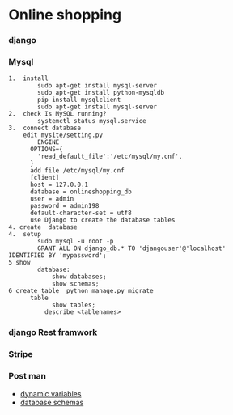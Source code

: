 # Online shopping

### django

### Mysql
```shell
1.	install
		sudo apt-get install mysql-server
		sudo apt-get install python-mysqldb
		pip install mysqlclient
		sudo apt-get install mysql-server
2.	check Is MySQL running?
		systemctl status mysql.service
3.  connect database
    edit mysite/setting.py
    	ENGINE
      OPTIONS={
        'read_default_file':'/etc/mysql/my.cnf',
      }
      add file /etc/mysql/my.cnf
      [client]
      host = 127.0.0.1
      database = onlineshopping_db
      user = admin
      password = admin198
      default-character-set = utf8
      use Django to create the database tables
4. create  database
4.	setup
		sudo mysql -u root -p
		GRANT ALL ON django_db.* TO 'djangouser'@'localhost' IDENTIFIED BY 'mypassword';
5 show
		database:
			show databases;
			show schemas;
6 create table  python manage.py migrate
	  table
			show tables;
		  describe <tablenames>
```
### django Rest framwork

### Stripe

### Post man
- [dynamic variables](https://learning.getpostman.com/docs/postman/variables-and-environments/variables-list/)
- [database schemas](https://app.dbdesigner.net/designer/schema/291345)
